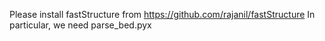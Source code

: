 Please install fastStructure from https://github.com/rajanil/fastStructure
In particular, we need parse_bed.pyx